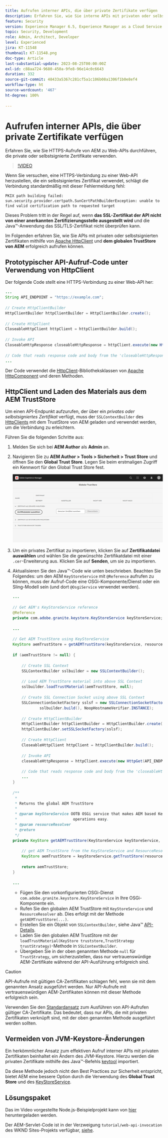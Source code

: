 ```yaml
---
title: Aufrufen interner APIs, die über private Zertifikate verfügen
description: Erfahren Sie, wie Sie interne APIs mit privaten oder selbstsignierten Zertifikaten aufrufen.
feature: Security
version: Experience Manager 6.5, Experience Manager as a Cloud Service
topic: Security, Development
role: Admin, Architect, Developer
level: Experienced
jira: KT-11548
thumbnail: KT-11548.png
doc-type: Article
last-substantial-update: 2023-08-25T00:00:00Z
exl-id: c88aa724-9680-450a-9fe8-96e14c0c6643
duration: 332
source-git-commit: 48433a5367c281cf5a1c106b08a1306f1b0e8ef4
workflow-type: ht
source-wordcount: '467'
ht-degree: 100%

---
```


# Aufrufen interner APIs, die über private Zertifikate verfügen

Erfahren Sie, wie Sie HTTPS-Aufrufe von AEM zu Web-APIs durchführen, die private oder selbstsignierte Zertifikate verwenden.

>[!VIDEO](https://video.tv.adobe.com/v/3424853?quality=12&learn=on)

Wenn Sie versuchen, eine HTTPS-Verbindung zu einer Web-API herzustellen, die ein selbstsigniertes Zertifikat verwendet, schlägt die Verbindung standardmäßig mit dieser Fehlermeldung fehl:

```
PKIX path building failed: sun.security.provider.certpath.SunCertPathBuilderException: unable to find valid certification path to requested target
```

Dieses Problem tritt in der Regel auf, wenn **das SSL-Zertifikat der API nicht von einer anerkannten Zertifizierungsstelle ausgestellt wird** und die Java™-Anwendung das SSL/TLS-Zertifikat nicht überprüfen kann.

Im Folgenden erfahren Sie, wie Sie APIs mit privaten oder selbstsignierten Zertifikaten mithilfe von [Apache HttpClient](https://hc.apache.org/httpcomponents-client-4.5.x/index.html) und **dem globalen TrustStore von AEM** erfolgreich aufrufen können.


## Prototypischer API-Aufruf-Code unter Verwendung von HttpClient

Der folgende Code stellt eine HTTPS-Verbindung zu einer Web-API her:

```java
...
String API_ENDPOINT = "https://example.com";

// Create HttpClientBuilder
HttpClientBuilder httpClientBuilder = HttpClientBuilder.create();

// Create HttpClient
CloseableHttpClient httpClient = httpClientBuilder.build();

// Invoke API
CloseableHttpResponse closeableHttpResponse = httpClient.execute(new HttpGet(API_ENDPOINT));

// Code that reads response code and body from the 'closeableHttpResponse' object
...
```

Der Code verwendet die [HttpClient](https://hc.apache.org/httpcomponents-client-4.5.x/index.html)-Bibliotheksklassen von [Apache HttpComponent](https://hc.apache.org/) und deren Methoden.


## HttpClient und Laden des Materials aus dem AEM TrustStore

Um einen API-Endpunkt aufzurufen, der über ein _privates oder selbstsigniertes Zertifikat_ verfügt, muss der `SSLContextBuilder` des [HttpClients](https://hc.apache.org/httpcomponents-client-4.5.x/index.html) mit dem TrustStore von AEM geladen und verwendet werden, um die Verbindung zu erleichtern.

Führen Sie die folgenden Schritte aus:

1. Melden Sie sich bei **AEM Author** als **Admin** an.
1. Navigieren Sie zu **AEM Author > Tools > Sicherheit > Trust Store** und öffnen Sie den **Global Trust Store**. Legen Sie beim erstmaligen Zugriff ein Kennwort für den Global Trust Store fest.

   ![Global Trust Store](assets/internal-api-call/global-trust-store.png)

1. Um ein privates Zertifikat zu importieren, klicken Sie auf **Zertifikatdatei auswählen** und wählen Sie die gewünschte Zertifikatdatei mit einer `.cer`-Erweiterung aus. Klicken Sie auf **Senden**, um sie zu importieren.

1. Aktualisieren Sie den Java™-Code wie unten beschrieben. Beachten Sie Folgendes: um den AEM `KeyStoreService` mit `@Reference` aufrufen zu können, muss der Aufruf-Code eine OSGi-Komponente/Dienst oder ein Sling-Modell sein (und dort `@OsgiService` verwendet werden).

   ```java
   ...
   
   // Get AEM's KeyStoreService reference
   @Reference
   private com.adobe.granite.keystore.KeyStoreService keyStoreService;
   
   ...
   
   // Get AEM TrustStore using KeyStoreService
   KeyStore aemTrustStore = getAEMTrustStore(keyStoreService, resourceResolver);
   
   if (aemTrustStore != null) {
   
       // Create SSL Context
       SSLContextBuilder sslbuilder = new SSLContextBuilder();
   
       // Load AEM TrustStore material into above SSL Context
       sslbuilder.loadTrustMaterial(aemTrustStore, null);
   
       // Create SSL Connection Socket using above SSL Context
       SSLConnectionSocketFactory sslsf = new SSLConnectionSocketFactory(
               sslbuilder.build(), NoopHostnameVerifier.INSTANCE);
   
       // Create HttpClientBuilder
       HttpClientBuilder httpClientBuilder = HttpClientBuilder.create();
       httpClientBuilder.setSSLSocketFactory(sslsf);
   
       // Create HttpClient
       CloseableHttpClient httpClient = httpClientBuilder.build();
   
       // Invoke API
       closeableHttpResponse = httpClient.execute(new HttpGet(API_ENDPOINT));
   
       // Code that reads response code and body from the 'closeableHttpResponse' object
       ...
   } 
   
   /**
    * 
    * Returns the global AEM TrustStore
    * 
    * @param keyStoreService OOTB OSGi service that makes AEM based KeyStore
    *                         operations easy.
    * @param resourceResolver
    * @return
    */
   private KeyStore getAEMTrustStore(KeyStoreService keyStoreService, ResourceResolver resourceResolver) {
   
       // get AEM TrustStore from the KeyStoreService and ResourceResolver
       KeyStore aemTrustStore = keyStoreService.getTrustStore(resourceResolver);
   
       return aemTrustStore;
   }
   
   ...
   ```

   * Fügen Sie den vorkonfigurierten OSGi-Dienst `com.adobe.granite.keystore.KeyStoreService` in Ihre OSGi-Komponente ein.
   * Rufen Sie den globalen AEM TrustStore mit `KeyStoreService` und `ResourceResolver` ab. Dies erfolgt mit der Methode `getAEMTrustStore(...)`.
   * Erstellen Sie ein Objekt von `SSLContextBuilder`, siehe Java™ [API-Details](https://javadoc.io/static/org.apache.httpcomponents/httpcore/4.4.8/index.html?org/apache/http/ssl/SSLContextBuilder.html).
   * Laden Sie den globalen AEM TrustStore mit der `loadTrustMaterial(KeyStore truststore,TrustStrategy trustStrategy)`-Methode in `SSLContextBuilder`.
   * Übergeben Sie in der oben genannten Methode `null` für `TrustStrategy`, um sicherzustellen, dass nur vertrauenswürdige AEM-Zertifikate während der API-Ausführung erfolgreich sind.


>[!CAUTION]
>
>API-Aufrufe mit gültigen CA-Zertifikaten schlagen fehl, wenn sie mit dem genannten Ansatz ausgeführt werden. Nur API-Aufrufe mit vertrauenswürdigen AEM-Zertifikaten können mit dieser Methode erfolgreich sein.
>
>Verwenden Sie den [Standardansatz](#prototypical-api-invocation-code-using-httpclient) zum Ausführen von API-Aufrufen gültiger CA-Zertifikate. Das bedeutet, dass nur APIs, die mit privaten Zertifikaten verknüpft sind, mit der oben genannten Methode ausgeführt werden sollten.

## Vermeiden von JVM-Keystore-Änderungen

Ein herkömmlicher Ansatz zum effektiven Aufruf interner APIs mit privaten Zertifikaten beinhaltet ein Ändern des JVM-Keystore. Hierzu werden die privaten Zertifikate mithilfe des Java™-Befehls [keytool](https://docs.oracle.com/en/java/javase/11/tools/keytool.html#GUID-5990A2E4-78E3-47B7-AE75-6D1826259549) importiert.

Da diese Methode jedoch nicht den Best Practices zur Sicherheit entspricht, bietet AEM eine bessere Option durch die Verwendung des **Global Trust Store** und des [KeyStoreService](https://javadoc.io/doc/com.adobe.aem/aem-sdk-api/latest/com/adobe/granite/keystore/KeyStoreService.html).


## Lösungspaket

Das im Video vorgestellte Node.js-Beispielprojekt kann von [hier](assets/internal-api-call/REST-APIs.zip) heruntergeladen werden.

Der AEM-Servlet-Code ist in der Verzweigung `tutorial/web-api-invocation` des WKND Sites-Projekts verfügbar, [siehe](https://github.com/adobe/aem-guides-wknd/tree/tutorial/web-api-invocation/core/src/main/java/com/adobe/aem/guides/wknd/core/servlets).
